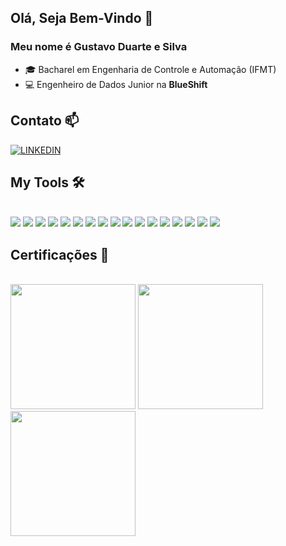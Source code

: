 ## Olá, Seja Bem-Vindo 👋
### Meu nome é Gustavo Duarte e Silva

- :mortar_board: Bacharel em Engenharia de Controle e Automação (IFMT)
- :computer: Engenheiro de Dados Junior na **BlueShift**

## Contato 📫

[![LINKEDIN](https://img.shields.io/badge/LinkedIn-0077B5?style=for-the-badge&logo=linkedin&logoColor=white)](https://www.linkedin.com/in/gustavo-duarte-b6b27a126/)

## My Tools 🛠️

<div style='display' :inline_block"> <br>
<img aligh="center" src="https://img.shields.io/badge/Python-3776AB?style=for-the-badge&logo=python&logoColor=white" />
<img aligh="center" src="https://img.shields.io/badge/microsoft%20azure-0089D6?style=for-the-badge&logo=microsoft-azure&logoColor=white" />
<img aligh="center" src="https://img.shields.io/badge/Numpy-777BB4?style=for-the-badge&logo=numpy&logoColor=white" />
<img aligh="center" src="https://camo.githubusercontent.com/98f0c72d8d073522308f1fac19e44f81fa57dfdfc73cb7c91666a6823039bf08/68747470733a2f2f696d672e736869656c64732e696f2f62616467652f536e6f77666c616b652d3335616564643f7374796c653d666f722d7468652d6261646765266c6f676f3d736e6f77666c616b65266c6f676f436f6c6f723d626c7565" />
<img aligh="center" src="https://img.shields.io/badge/Pandas-2C2D72?style=for-the-badge&logo=pandas&logoColor=white" />
<img aligh="center" src="https://img.shields.io/badge/MySQL-005C84?style=for-the-badge&logo=mysql&logoColor=white" />
<img aligh="center" src="https://img.shields.io/badge/SQLite-07405E?style=for-the-badge&logo=sqlite&logoColor=white" />
<img aligh="center" src="https://img.shields.io/badge/Jupyter-F37626.svg?&style=for-the-badge&logo=Jupyter&logoColor=white" />                       
<img aligh="center" src="https://img.shields.io/badge/Colab-F9AB00?style=for-the-badge&logo=googlecolab&color=525252" />
<img aligh="center" src="https://img.shields.io/badge/Databricks-FF3621?style=for-the-badge&logo=Databricks&logoColor=white" />
<img aligh="center" src="https://img.shields.io/badge/Apache_Spark-FFFFFF?style=for-the-badge&logo=apachespark&logoColor=#E35A16" />
<img aligh="center" src="https://img.shields.io/badge/Microsoft_Excel-217346?style=for-the-badge&logo=microsoft-excel&logoColor=white" />
<img aligh="center" src="https://img.shields.io/badge/PowerBI-F2C811?style=for-the-badge&logo=Power%20BI&logoColor=white" />
<img aligh="center" src="https://img.shields.io/badge/Streamlit-FF4B4B?style=for-the-badge&logo=Streamlit&logoColor=white" />
<img aligh="center" src="https://img.shields.io/badge/Microsoft%20SQL%20Server-CC2927?style=for-the-badge&logo=microsoft%20sql%20server&logoColor=white" />
<img aligh="center" src="https://img.shields.io/badge/Overleaf-47A141?style=for-the-badge&logo=Overleaf&logoColor=white" />
<img aligh="center" src="https://img.shields.io/badge/Markdown-000000?style=for-the-badge&logo=markdown&logoColor=white" />
</div>

## Certificações 💎
<div style='display' :inline_block"> <br>
  <img aligh="center" src="https://images.credly.com/size/340x340/images/be8fcaeb-c769-4858-b567-ffaaa73ce8cf/image.png" width=200 height=200 />
  <img aligh="center" src="https://images.credly.com/size/340x340/images/70eb1e3f-d4de-4377-a062-b20fb29594ea/azure-data-fundamentals-600x600.png" width=200 height=200 />
  <img aligh="center" src="https://uploaddeimagens.com.br/images/004/458/838/original/thumbnail_Denodo-Platform-8.0-Certified-Architect-Associate.png?1683653895" width=200 height=200 />
</div>
